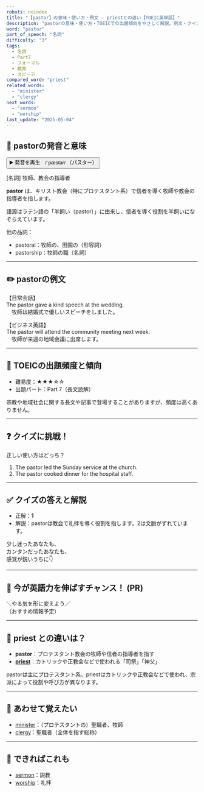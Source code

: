 ```yaml
---
robots: noindex
title: "【pastor】の意味・使い方・例文 ― priestとの違い【TOEIC英単語】"
description: "pastorの意味・使い方・TOEICでの出題傾向をやさしく解説。例文・クイズ付きでpriestとの違いもわかりやすく学べます。"
word: "pastor"
part_of_speech: "名詞"
difficulty: "3"
tags:
  - 名詞
  - Part7
  - フォーマル
  - 教育
  - スピーチ
compared_word: "priest"
related_words:
  - "minister"
  - "clergy"
next_words:
  - "sermon"
  - "worship"
last_update: "2025-05-04"
---
```


## 🔰 pastorの発音と意味

<button class="play-audio" onclick="playTTS('pastor')">
  <span class="play-audio-main">
    ▶️ 発音を再生　/ˈpæstər/
  </span>
  <span class="play-audio-sub">
    （パスター）
  </span>
</button>

[名詞] 牧師、教会の指導者

**pastor** は、キリスト教会（特にプロテスタント系）で信者を導く牧師や教会の指導者を指します。

語源はラテン語の「羊飼い（pastor）」に由来し、信者を導く役割を羊飼いになぞらえています。

他の品詞：  
- pastoral：牧師の、田園の（形容詞）
- pastorship：牧師の職（名詞）

---

## ✏️ pastorの例文

【日常会話】  
The pastor gave a kind speech at the wedding.  
　牧師は結婚式で優しいスピーチをしました。

【ビジネス英語】  
The pastor will attend the community meeting next week.  
　牧師が来週の地域会議に出席します。

---

## 🎯 TOEICの出題頻度と傾向

- 難易度：★★★☆☆
- 出題パート：Part 7（長文読解）

宗教や地域社会に関する長文や記事で登場することがありますが、頻度は高くありません。

---

## ❓ クイズに挑戦！

正しい使い方はどっち？

1. The pastor led the Sunday service at the church.  
2. The pastor cooked dinner for the hospital staff.

---

## ✅ クイズの答えと解説

- 正解：**1**
- 解説：pastorは教会で礼拝を導く役割を指します。2は文脈がずれています。

少し迷ったあなたも、  
カンタンだったあなたも、  
感覚が鋭いうちに👇️

---

## 🚀 今が英語力を伸ばすチャンス！ (PR)

<div class="info-center">
＼やる気を形に変えよう／<br>  
（おすすめ情報予定）
</div>

---

## 🤔  priest との違いは？

- **pastor**：プロテスタント教会の牧師や信者の指導者を指す
- **[priest](/word/priest)**：カトリックや正教会などで使われる「司祭」「神父」

pastorは主にプロテスタント系、priestはカトリックや正教会などで使われ、宗派によって役割や呼び方が異なります。

---

## 🧩 あわせて覚えたい

- [minister](/word/minister)：（プロテスタントの）聖職者、牧師
- [clergy](/word/clergy)：聖職者（全体を指す総称）

---

## 📖 できればこれも

- [sermon](/word/sermon)：説教
- [worship](/word/worship)：礼拝

<!-- cvid: aid06_bid12 -->
